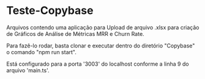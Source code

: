 # Teste-Copybase
Arquivos contendo uma aplicação para Upload de arquivo .xlsx para criação de Gráficos de Análise de Métricas MRR e Churn Rate.

Para fazê-lo rodar, basta clonar e executar dentro do diretório "Copybase" o comando "npm run start". 

Está configurado para a porta '3003' do localhost conforme a linha 9 do arquivo 'main.ts'.

